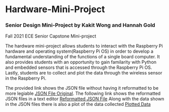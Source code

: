 # Hardware-Mini-Project
### Senior Design Mini-Project by Kakit Wong and Hannah Gold

Fall 2021 ECE Senior Capstone Mini-project

The hardware mini-project allows students to interact with the Raspberry Pi hardware and operating system(Raspberry Pi OS) in order to develop a fundamental understanding of the functions of a single board computer. It also provides students with an opportunity to gain familarity with Python and embedded sensors that is accessed through the Raspberry Pi OS. Lastly, students are to collect and plot the data through the wireless sensor in the Raspberry Pi. 

The provided link shows the JSON file without having it reformatted to be more legiable [JSON File Original](wifi_data.json).
The following link shows the reformatted JSON files in a text editor [Reformatted JSON File](wifi_data_reformat.txt) 
Along with the data shown in the JSON files there is also a plot of the data collected [Plotted Data](wifi_plot.png)
